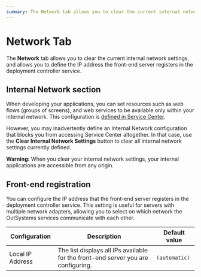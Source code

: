 ```yaml
---
summary: The Network tab allows you to clear the current internal network settings, and allows you to define the IP address the front-end server will register in the deployment controller service.
---
```


# Network Tab

The **Network** tab allows you to clear the current internal network settings, and allows you to define the IP address the front-end server registers in the deployment controller service.

## Internal Network section

When developing your applications, you can set resources such as web flows (groups of screens), and web services to be available only within your internal network. This configuration is [defined in Service Center](../../../managing-the-applications-lifecycle/secure-the-applications/configure-internal-network.md).

However, you may inadvertently define an Internal Network configuration that blocks you from accessing Service Center altogether. In that case, use the **Clear Internal Network Settings** button to clear all internal network settings currently defined.

<div class="warning" markdown="1">

**Warning:** When you clear your internal network settings, your internal applications are accessible from any origin.

</div>

## Front-end registration

You can configure the IP address that the front-end server registers in the deployment controller service. This setting is useful for servers with multiple network adapters, allowing you to select on which network the OutSystems services communicate with each other.

Configuration  |  Description  |  Default value  
---|---|---  
Local IP Address | The list displays all IPs available for the front-end server you are configuring. | `(automatic)`
